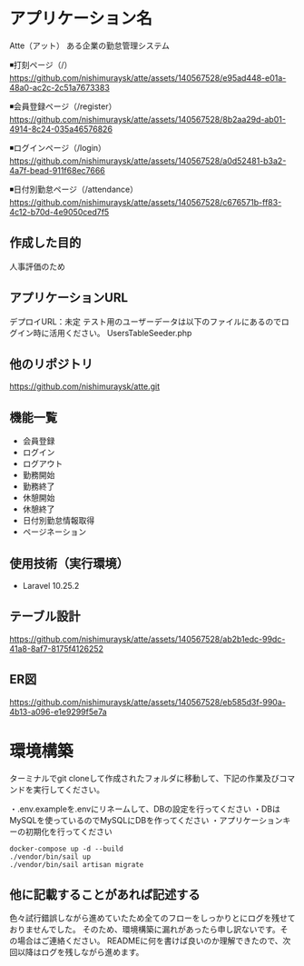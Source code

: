 # アプリケーション名
Atte（アット）
ある企業の勤怠管理システム

◾️打刻ページ（/）
https://github.com/nishimuraysk/atte/assets/140567528/e95ad448-e01a-48a0-ac2c-2c51a7673383

◾️会員登録ページ（/register）
https://github.com/nishimuraysk/atte/assets/140567528/8b2aa29d-ab01-4914-8c24-035a46576826

◾️ログインページ（/login）
https://github.com/nishimuraysk/atte/assets/140567528/a0d52481-b3a2-4a7f-bead-911f68ec7666

◾️日付別勤怠ページ（/attendance）
https://github.com/nishimuraysk/atte/assets/140567528/c676571b-ff83-4c12-b70d-4e9050ced7f5

## 作成した目的
人事評価のため

## アプリケーションURL
デプロイURL：未定
テスト用のユーザーデータは以下のファイルにあるのでログイン時に活用ください。
UsersTableSeeder.php

## 他のリポジトリ
https://github.com/nishimuraysk/atte.git

## 機能一覧
- 会員登録
- ログイン
- ログアウト
- 勤務開始
- 勤務終了
- 休憩開始
- 休憩終了
- 日付別勤怠情報取得
- ページネーション

## 使用技術（実行環境）
- Laravel 10.25.2

## テーブル設計
https://github.com/nishimuraysk/atte/assets/140567528/ab2b1edc-99dc-41a8-8af7-8175f4126252

## ER図
https://github.com/nishimuraysk/atte/assets/140567528/eb585d3f-990a-4b13-a096-e1e9299f5e7a

# 環境構築
ターミナルでgit cloneして作成されたフォルダに移動して、下記の作業及びコマンドを実行してください。

・.env.exampleを.envにリネームして、DBの設定を行ってください
・DBはMySQLを使っているのでMySQLにDBを作ってください
・アプリケーションキーの初期化を行ってください

```
docker-compose up -d --build
./vendor/bin/sail up
./vendor/bin/sail artisan migrate
```

## 他に記載することがあれば記述する
色々試行錯誤しながら進めていたため全てのフローをしっかりとにログを残せておりませんでした。
そのため、環境構築に漏れがあったら申し訳ないです。その場合はご連絡ください。
READMEに何を書けば良いのか理解できたので、次回以降はログを残しながら進めます。